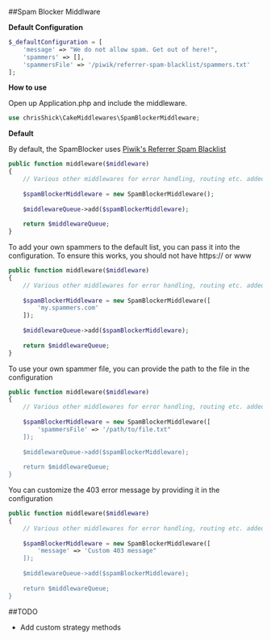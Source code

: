 ##Spam Blocker Middlware

**Default Configuration**

```php
$_defaultConfiguration = [
    'message' => "We do not allow spam. Get out of here!",
    'spammers' => [],
    'spammersFile' => '/piwik/referrer-spam-blacklist/spammers.txt'
];
```

**How to use**

Open up Application.php and include the middleware.

```php
use chrisShick\CakeMiddlewares\SpamBlockerMiddleware;
```

**Default**

By default, the SpamBlocker uses 
[Piwik's Referrer Spam Blacklist](https://github.com/piwik/referrer-spam-blacklist)

```php
public function middleware($middleware)
{
    // Various other middlewares for error handling, routing etc. added here.
    
    $spamBlockerMiddleware = new SpamBlockerMiddleware();
    
    $middlewareQueue->add($spamBlockerMiddleware);
    
    return $middlewareQueue;
}
```

To add your own spammers to the default list, you can pass it into the configuration. 
To ensure this works, you should not have https:// or www

```php
public function middleware($middleware)
{
    // Various other middlewares for error handling, routing etc. added here.
    
    $spamBlockerMiddleware = new SpamBlockerMiddleware([
        'my.spammers.com'
    ]);
    
    $middlewareQueue->add($spamBlockerMiddleware);
    
    return $middlewareQueue;
}
```

To use your own spammer file, you can provide the path to the file in the configuration

```php
public function middleware($middleware)
{
    // Various other middlewares for error handling, routing etc. added here.
    
    $spamBlockerMiddleware = new SpamBlockerMiddleware([
        'spammersFile' => '/path/to/file.txt"
    ]);
    
    $middlewareQueue->add($spamBlockerMiddleware);
    
    return $middlewareQueue;
}
```

You can customize the 403 error message by providing it in the configuration

```php
public function middleware($middleware)
{
    // Various other middlewares for error handling, routing etc. added here.
    
    $spamBlockerMiddleware = new SpamBlockerMiddleware([
        'message' => 'Custom 403 message"
    ]);
    
    $middlewareQueue->add($spamBlockerMiddleware);
    
    return $middlewareQueue;
}
```

##TODO
- Add custom strategy methods
